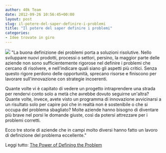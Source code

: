 ```yaml
---
author: 40k Team
date: 2012-09-26 10:56:45+00:00
layout: post
slug: il-potere-del-saper-definire-i-problemi
title: "Il potere del saper definire i problemi"
categories:
- Idee trovate in giro
---
```


![](http://40k.it/wp-content/uploads/2012/09/20120926_2.jpeg) "La buona definizione dei problemi porta a soluzioni risolutive. Nello sviluppare nuovi prodotti, processi o settori, persino, la maggior parte delle aziende non sono sufficientemente rigorose nel definire i problemi che cercano di risolvere, e nell'indicare quali siano gli aspetti più critici. Senza questo rigore perdono delle opportunità, sprecano risorse e finiscono per lavorare sull'innovazione con strategie incoerenti. 

Quante volte vi è capitato di vedere un progetto intraprendere una strada per rendervi conto solo a metà che avrebbe dovuto seguirne un'altra? Quante volte, invece, avete visto un programma di innovazione avvicinarsi a un risultato solo per capire poi che in realtà non è sostenibile o che si occupa del problema sbagliato? Molte aziende hanno bisogno di diventare più brave nel porsi le domande giuste, così da potersi attrezzare per i problemi corretti.

Ecco tre storie di aziende che in campi molto diversi hanno fatto un lavoro di definizione del problema eccellente."

Leggi tutto: [The Power of Defining the Problem](http://blogs.hbr.org/cs/2012/09/the_power_of_defining_the_prob.html)
